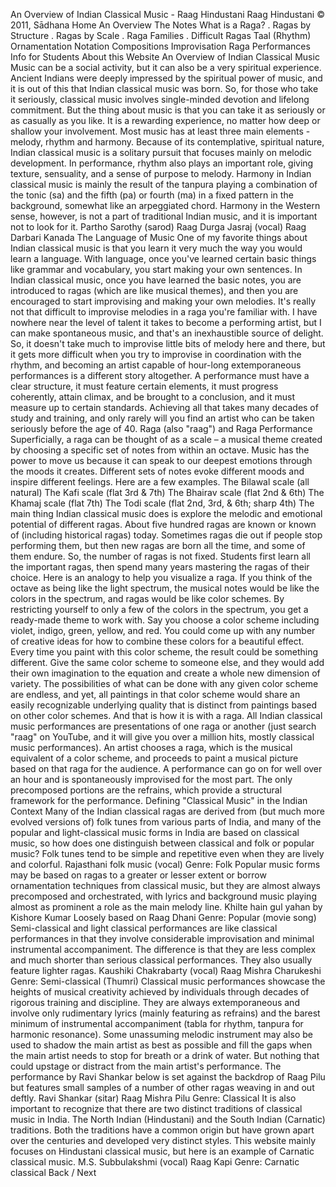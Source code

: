 An Overview of Indian Classical Music \- Raag Hindustani
Raag Hindustani
© 2011, Sādhana
Home
An Overview
The Notes
What is a Raga?
. Ragas by Structure
. Ragas by Scale
. Raga Families
. Difficult Ragas
Taal (Rhythm)
Ornamentation
Notation
Compositions
Improvisation
Raga Performances
Info for Students
About this Website
An Overview of Indian Classical Music
Music can be a social activity, but it can also be a very spiritual experience. Ancient Indians were deeply impressed by the spiritual power of music, and it is out of this that Indian classical music was born. So, for those who take it seriously, classical music involves single\-minded devotion and lifelong commitment. But the thing about music is that you can take it as seriously or as casually as you like. It is a rewarding experience, no matter how deep or shallow your involvement.
Most music has at least three main elements \- melody, rhythm and harmony. Because of its contemplative, spiritual nature, Indian classical music is a solitary pursuit that focuses mainly on melodic development. In performance, rhythm also plays an important role, giving texture, sensuality, and a sense of purpose to melody. Harmony in Indian classical music is mainly the result of the tanpura playing a combination of the tonic (sa) and the fifth (pa) or fourth (ma) in a fixed pattern in the background, somewhat like an arpeggiated chord. Harmony in the Western sense, however, is not a part of traditional Indian music, and it is important not to look for it.
Partho Sarothy (sarod)
Raag Durga
Jasraj (vocal)
Raag Darbari Kanada
The Language of Music
One of my favorite things about Indian classical music is that you learn it very much the way you would learn a language. With language, once you've learned certain basic things like grammar and vocabulary, you start making your own sentences. In Indian classical music, once you have learned the basic notes, you are introduced to ragas (which are like musical themes), and then you are encouraged to start improvising and making your own melodies. It's really not that difficult to improvise melodies in a raga you're familiar with. I have nowhere near the level of talent it takes to become a performing artist, but I can make spontaneous music, and that's an inexhaustible source of delight.
So, it doesn't take much to improvise little bits of melody here and there, but it gets more difficult when you try to improvise in coordination with the rhythm, and becoming an artist capable of hour\-long extemporaneous performances is a different story altogether. A performance must have a clear structure, it must feature certain elements, it must progress coherently, attain climax, and be brought to a conclusion, and it must measure up to certain standards. Achieving all that takes many decades of study and training, and only rarely will you find an artist who can be taken seriously before the age of 40\.
Raga (also "raag") and Raga Performance
Superficially, a raga can be thought of as a scale – a musical theme created by choosing a specific set of notes from within an octave. Music has the power to move us because it can speak to our deepest emotions through the moods it creates. Different sets of notes evoke different moods and inspire different feelings. Here are a few examples.
The Bilawal scale (all natural)
The Kafi scale (flat 3rd \& 7th)
The Bhairav scale (flat 2nd \& 6th)
The Khamaj scale (flat 7th)
The Todi scale (flat 2nd, 3rd, \& 6th; sharp 4th)
The main thing Indian classical music does is explore the melodic and emotional potential of different ragas. About five hundred ragas are known or known of (including historical ragas) today. Sometimes ragas die out if people stop performing them, but then new ragas are born all the time, and some of them endure. So, the number of ragas is not fixed. Students first learn all the important ragas, then spend many years mastering the ragas of their choice.
Here is an analogy to help you visualize a raga. If you think of the octave as being like the light spectrum, the musical notes would be like the colors in the spectrum, and ragas would be like color schemes. By restricting yourself to only a few of the colors in the spectrum, you get a ready\-made theme to work with. Say you choose a color scheme including violet, indigo, green, yellow, and red. You could come up with any number of creative ideas for how to combine these colors for a beautiful effect. Every time you paint with this color scheme, the result could be something different. Give the same color scheme to someone else, and they would add their own imagination to the equation and create a whole new dimension of variety. The possibilities of what can be done with any given color scheme are endless, and yet, all paintings in that color scheme would share an easily recognizable underlying quality that is distinct from paintings based on other color schemes. And that is how it is with a raga.
All Indian classical music performances are presentations of one raga or another (just search "raag" on YouTube, and it will give you over a million hits, mostly classical music performances). An artist chooses a raga, which is the musical equivalent of a color scheme, and proceeds to paint a musical picture based on that raga for the audience. A performance can go on for well over an hour and is spontaneously improvised for the most part. The only precomposed portions are the refrains, which provide a structural framework for the performance.
Defining "Classical Music" in the Indian Context
Many of the Indian classical ragas are derived from (but much more evolved versions of) folk tunes from various parts of India, and many of the popular and light\-classical music forms in India are based on classical music, so how does one distinguish between classical and folk or popular music?
Folk tunes tend to be simple and repetitive even when they are lively and colorful.
Rajasthani folk music (vocal)
Genre: Folk
Popular music forms may be based on ragas to a greater or lesser extent or borrow ornamentation techniques from classical music, but they are almost always precomposed and orchestrated, with lyrics and background music playing almost as prominent a role as the main melody line.
Khilte hain gul yahan by Kishore Kumar
Loosely based on Raag Dhani
Genre: Popular (movie song)
Semi\-classical and light classical performances are like classical performances in that they involve considerable improvisation and minimal instrumental accompaniment. The difference is that they are less complex and much shorter than serious classical performances. They also usually feature lighter ragas.
Kaushiki Chakrabarty (vocal)
Raag Mishra Charukeshi
Genre: Semi\-classical (Thumri)
Classical music performances showcase the heights of musical creativity achieved by individuals through decades of rigorous training and discipline. They are always extemporaneous and involve only rudimentary lyrics (mainly featuring as refrains) and the barest minimum of instrumental accompaniment (tabla for rhythm, tanpura for harmonic resonance). Some unassuming melodic instrument may also be used to shadow the main artist as best as possible and fill the gaps when the main artist needs to stop for breath or a drink of water. But nothing that could upstage or distract from the main artist's performance. The performance by Ravi Shankar below is set against the backdrop of Raag Pilu but features small samples of a number of other ragas weaving in and out deftly.
Ravi Shankar (sitar)
Raag Mishra Pilu
Genre: Classical
It is also important to recognize that there are two distinct traditions of classical music in India. The North Indian (Hindustani) and the South Indian (Carnatic) traditions. Both the traditions have a common origin but have grown apart over the centuries and developed very distinct styles. This website mainly focuses on Hindustani classical music, but here is an example of Carnatic classical music.
M.S. Subbulakshmi (vocal)
Raag Kapi
Genre: Carnatic classical
Back / Next